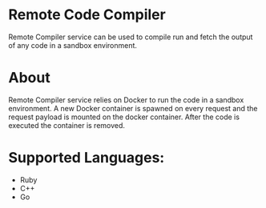 # Remote Code Compiler
Remote Compiler service can be used to compile run and fetch the output of any code in a sandbox environment.

# About
Remote Compiler service relies on Docker to run the code in a sandbox environment. A new Docker container is spawned on every request and the request payload is mounted on the docker container. After the code is executed the container is removed.

# Supported Languages:
  - Ruby
  - C++
  - Go
